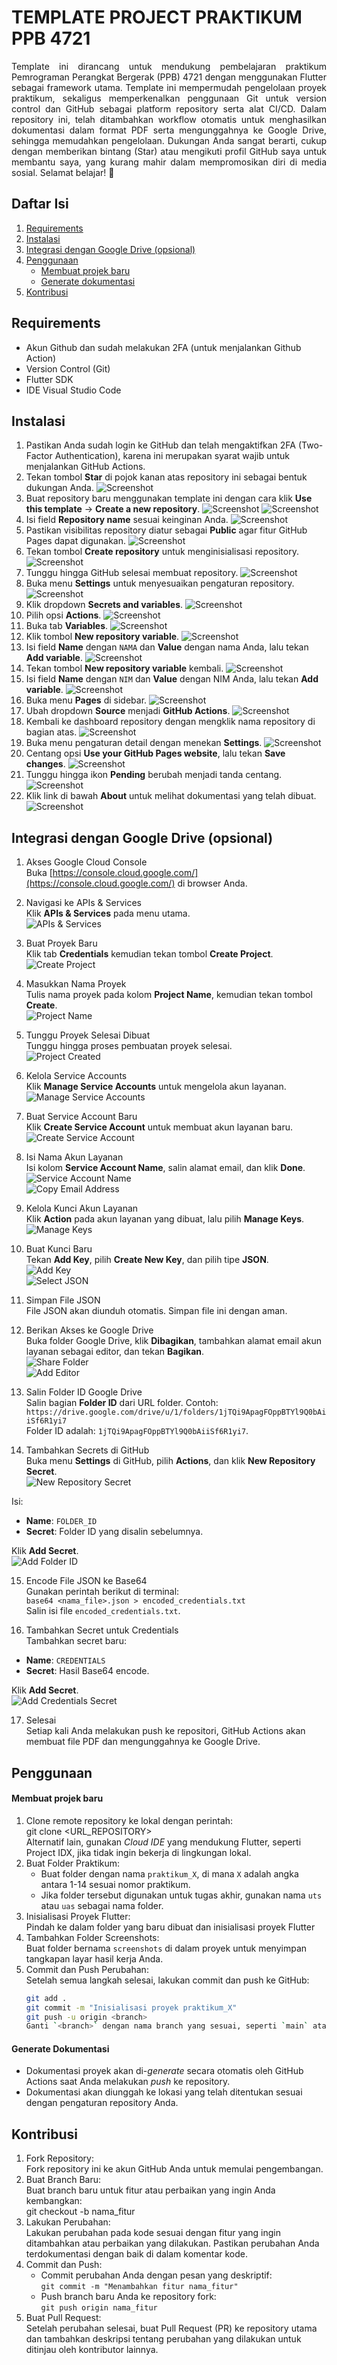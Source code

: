 # TEMPLATE PROJECT PRAKTIKUM PPB 4721
<div align="justify">Template ini dirancang untuk mendukung pembelajaran praktikum Pemrograman Perangkat Bergerak (PPB) 4721 dengan menggunakan Flutter sebagai framework utama. Template ini mempermudah pengelolaan proyek praktikum, sekaligus memperkenalkan penggunaan Git untuk version control dan GitHub sebagai platform repository serta alat CI/CD. Dalam repository ini, telah ditambahkan workflow otomatis untuk menghasilkan dokumentasi dalam format PDF serta mengunggahnya ke Google Drive, sehingga memudahkan pengelolaan. Dukungan Anda sangat berarti, cukup dengan memberikan bintang (Star) atau mengikuti profil GitHub saya untuk membantu saya, yang kurang mahir dalam mempromosikan diri di media sosial. Selamat belajar! 🎉</div>


## Daftar Isi
1. [Requirements](#requirements)
2. [Instalasi](#instalasi)
3. [Integrasi dengan Google Drive (opsional)](#integrasi-dengan-google-drive-opsional)
4. [Penggunaan](#penggunaan)
   - [Membuat projek baru](#membuat-projek-baru)
   - [Generate dokumentasi](#generate-dokumentasi)
5. [Kontribusi](#kontribusi)

## Requirements
- Akun Github dan sudah melakukan 2FA (untuk menjalankan Github Action)
- Version Control (Git)
- Flutter SDK
- IDE Visual Studio Code

## Instalasi
1. Pastikan Anda sudah login ke GitHub dan telah mengaktifkan 2FA (Two-Factor Authentication), karena ini merupakan syarat wajib untuk menjalankan GitHub Actions.
2. Tekan tombol **Star** di pojok kanan atas repository ini sebagai bentuk dukungan Anda.
   ![Screenshot](https://github.com/user-attachments/assets/692b1574-7861-4d53-beee-0a5b15b96c1b)
3. Buat repository baru menggunakan template ini dengan cara klik **Use this template** -> **Create a new repository**.
   ![Screenshot](https://github.com/user-attachments/assets/d4f79066-475a-4e3f-a0fd-752d95070e67)
   ![Screenshot](https://github.com/user-attachments/assets/fa03d6aa-db0b-4a93-a732-184c1769c82d)
4. Isi field **Repository name** sesuai keinginan Anda.
   ![Screenshot](https://github.com/user-attachments/assets/1ba54b50-2cc3-4b9c-9eba-54cf0d36cf94)
5. Pastikan visibilitas repository diatur sebagai **Public** agar fitur GitHub Pages dapat digunakan.
   ![Screenshot](https://github.com/user-attachments/assets/6049a0e8-4dbf-4c82-a2c3-7ad413e7bd99)
6. Tekan tombol **Create repository** untuk menginisialisasi repository.
   ![Screenshot](https://github.com/user-attachments/assets/e6c55edd-a0c2-4f65-91b1-e7b9dbdca334)
7. Tunggu hingga GitHub selesai membuat repository.
   ![Screenshot](https://github.com/user-attachments/assets/0dd2efdc-e72d-4b1c-a136-bf686e37422d)
8. Buka menu **Settings** untuk menyesuaikan pengaturan repository.
   ![Screenshot](https://github.com/user-attachments/assets/dd616b09-2701-49d4-83f4-2c51fa50c704)
9. Klik dropdown **Secrets and variables**.
   ![Screenshot](https://github.com/user-attachments/assets/6b5692b5-7f50-4fb5-a3e5-714b3818b8ae)
10. Pilih opsi **Actions**.
    ![Screenshot](https://github.com/user-attachments/assets/4ad8c8a1-a309-4559-ab4c-cfc45d8fb805)
11. Buka tab **Variables**.
    ![Screenshot](https://github.com/user-attachments/assets/8e27d28b-79af-44c8-8706-cff9be08e699)
12. Klik tombol **New repository variable**.
    ![Screenshot](https://github.com/user-attachments/assets/1079616d-e411-4281-bacb-72e47510d6ca)
13. Isi field **Name** dengan `NAMA` dan **Value** dengan nama Anda, lalu tekan **Add variable**.
    ![Screenshot](https://github.com/user-attachments/assets/9ad13a0a-b78b-46d9-940c-2c42d02418a0)
14. Tekan tombol **New repository variable** kembali.
    ![Screenshot](https://github.com/user-attachments/assets/0ba47f6b-abd1-4d91-8d7a-4d7d23d7d778)
15. Isi field **Name** dengan `NIM` dan **Value** dengan NIM Anda, lalu tekan **Add variable**.
    ![Screenshot](https://github.com/user-attachments/assets/4e4620f9-a774-4b60-b436-58e344afd9aa)
16. Buka menu **Pages** di sidebar.
    ![Screenshot](https://github.com/user-attachments/assets/13cb89cf-397d-49b4-b615-0432d9875b72)
17. Ubah dropdown **Source** menjadi **GitHub Actions**.
    ![Screenshot](https://github.com/user-attachments/assets/b7e4a920-f2bf-417c-ab54-b0b4dbf42077)
18. Kembali ke dashboard repository dengan mengklik nama repository di bagian atas.
    ![Screenshot](https://github.com/user-attachments/assets/91226ff5-ef0b-4a23-8d08-562240aba7a5)
19. Buka menu pengaturan detail dengan menekan **Settings**.
    ![Screenshot](https://github.com/user-attachments/assets/412f676c-8a60-44a6-ba9d-1bf2f4be8a41)
20. Centang opsi **Use your GitHub Pages website**, lalu tekan **Save changes**.
    ![Screenshot](https://github.com/user-attachments/assets/be2fa88d-9a8b-4b8f-8f4c-f40cedbdbdaa)
21. Tunggu hingga ikon **Pending** berubah menjadi tanda centang.
    ![Screenshot](https://github.com/user-attachments/assets/42256965-8ae5-4e87-b533-b58b61dc3057)
22. Klik link di bawah **About** untuk melihat dokumentasi yang telah dibuat.
    ![Screenshot](https://github.com/user-attachments/assets/794c0e70-8415-433b-9083-50acf9698fb6)
## Integrasi dengan Google Drive (opsional)
1. Akses Google Cloud Console  
Buka [https://console.cloud.google.com/](https://console.cloud.google.com/) di browser Anda.

2. Navigasi ke APIs & Services  
Klik **APIs & Services** pada menu utama.  
![APIs & Services](https://github.com/user-attachments/assets/ad2485a7-b1c6-44a3-b823-9d3ff215a6df)

3. Buat Proyek Baru  
Klik tab **Credentials** kemudian tekan tombol **Create Project**.  
![Create Project](https://github.com/user-attachments/assets/4ef0f9b2-8ddb-474c-b243-f296a50ef2a3)

4. Masukkan Nama Proyek  
Tulis nama proyek pada kolom **Project Name**, kemudian tekan tombol **Create**.  
![Project Name](https://github.com/user-attachments/assets/2aebde58-242e-46c2-afc2-404472aa5a9d)

5. Tunggu Proyek Selesai Dibuat  
Tunggu hingga proses pembuatan proyek selesai.  
![Project Created](https://github.com/user-attachments/assets/a7540da9-919b-407a-af01-1fb240fcaf45)

6. Kelola Service Accounts  
Klik **Manage Service Accounts** untuk mengelola akun layanan.  
![Manage Service Accounts](https://github.com/user-attachments/assets/0acda535-d0be-4c3c-bd8e-29721c7f44e7)

7. Buat Service Account Baru  
Klik **Create Service Account** untuk membuat akun layanan baru.  
![Create Service Account](https://github.com/user-attachments/assets/10620e99-5328-4e56-8568-42d31018c192)

8. Isi Nama Akun Layanan  
Isi kolom **Service Account Name**, salin alamat email, dan klik **Done**.  
![Service Account Name](https://github.com/user-attachments/assets/91400742-89b9-4f21-9936-1b0ba534ce32)  
![Copy Email Address](https://github.com/user-attachments/assets/b2c653cc-ab3b-4c1b-a31f-3c3cb54f8b1d)

9. Kelola Kunci Akun Layanan  
Klik **Action** pada akun layanan yang dibuat, lalu pilih **Manage Keys**.  
![Manage Keys](https://github.com/user-attachments/assets/4f10c200-af0e-409e-9b45-53638975e334)

10. Buat Kunci Baru  
Tekan **Add Key**, pilih **Create New Key**, dan pilih tipe **JSON**.  
![Add Key](https://github.com/user-attachments/assets/49e5a28b-9b41-4ac9-a24e-4512fd2bec57)  
![Select JSON](https://github.com/user-attachments/assets/fad19020-031f-4e45-a924-9a27ff684bea)

11. Simpan File JSON  
File JSON akan diunduh otomatis. Simpan file ini dengan aman.

12. Berikan Akses ke Google Drive  
Buka folder Google Drive, klik **Dibagikan**, tambahkan alamat email akun layanan sebagai editor, dan tekan **Bagikan**.  
![Share Folder](https://github.com/user-attachments/assets/7db494b9-a019-4cb9-95dd-553780090c0e)  
![Add Editor](https://github.com/user-attachments/assets/9f520e7f-2d5e-4d71-b86a-6bf324ecc9c9)

13. Salin Folder ID Google Drive  
Salin bagian **Folder ID** dari URL folder. Contoh:  
`https://drive.google.com/drive/u/1/folders/1jTQi9ApagFOppBTYl9Q0bAiiSf6R1yi7`  
Folder ID adalah: `1jTQi9ApagFOppBTYl9Q0bAiiSf6R1yi7`.

14. Tambahkan Secrets di GitHub  
Buka menu **Settings** di GitHub, pilih **Actions**, dan klik **New Repository Secret**.  
![New Repository Secret](https://github.com/user-attachments/assets/db1ffecb-4311-44d4-ba29-2361e184abf8)  

Isi:  
- **Name**: `FOLDER_ID`  
- **Secret**: Folder ID yang disalin sebelumnya.  

Klik **Add Secret**.  
![Add Folder ID](https://github.com/user-attachments/assets/55a84830-a120-4a32-a3ff-18622c9462d8)

15. Encode File JSON ke Base64  
Gunakan perintah berikut di terminal:  
`base64 <nama_file>.json > encoded_credentials.txt`  
Salin isi file `encoded_credentials.txt`.

16. Tambahkan Secret untuk Credentials  
Tambahkan secret baru:  
- **Name**: `CREDENTIALS`  
- **Secret**: Hasil Base64 encode.  

Klik **Add Secret**.  
![Add Credentials Secret](https://github.com/user-attachments/assets/8d3d5626-5e52-4ddd-9c7a-eba8e9d27822)

17. Selesai  
Setiap kali Anda melakukan push ke repositori, GitHub Actions akan membuat file PDF dan mengunggahnya ke Google Drive.


## Penggunaan

#### Membuat projek baru  
1. Clone remote repository ke lokal dengan perintah:  
   git clone <URL_REPOSITORY>  
   Alternatif lain, gunakan *Cloud IDE* yang mendukung Flutter, seperti Project IDX, jika tidak ingin bekerja di lingkungan lokal.  
2. Buat Folder Praktikum:  
   - Buat folder dengan nama `praktikum_X`, di mana `X` adalah angka antara 1-14 sesuai nomor praktikum.  
   - Jika folder tersebut digunakan untuk tugas akhir, gunakan nama `uts` atau `uas` sebagai nama folder.  
3. Inisialisasi Proyek Flutter:  
   Pindah ke dalam folder yang baru dibuat dan inisialisasi proyek Flutter
4. Tambahkan Folder Screenshots:  
   Buat folder bernama `screenshots` di dalam proyek untuk menyimpan tangkapan layar hasil kerja Anda.  
5. Commit dan Push Perubahan:  
   Setelah semua langkah selesai, lakukan commit dan push ke GitHub:
   ```bash 
   git add .  
   git commit -m "Inisialisasi proyek praktikum_X"  
   git push -u origin <branch>  
   Ganti `<branch>` dengan nama branch yang sesuai, seperti `main` atau `praktikum_X`.
   ```

#### Generate Dokumentasi  
- Dokumentasi proyek akan di-*generate* secara otomatis oleh GitHub Actions saat Anda melakukan *push* ke repository.
- Dokumentasi akan diunggah ke lokasi yang telah ditentukan sesuai dengan pengaturan repository Anda.

## Kontribusi  
1. Fork Repository:  
   Fork repository ini ke akun GitHub Anda untuk memulai pengembangan.  
2. Buat Branch Baru:  
   Buat branch baru untuk fitur atau perbaikan yang ingin Anda kembangkan:  
   git checkout -b nama_fitur  
3. Lakukan Perubahan:  
   Lakukan perubahan pada kode sesuai dengan fitur yang ingin ditambahkan atau perbaikan yang dilakukan. Pastikan perubahan Anda terdokumentasi dengan baik di dalam komentar kode.  
4. Commit dan Push:  
   - Commit perubahan Anda dengan pesan yang deskriptif:  
     `git commit -m "Menambahkan fitur nama_fitur"  `
   - Push branch baru Anda ke repository fork:  
     `git push origin nama_fitur  `
5. Buat Pull Request:  
   Setelah perubahan selesai, buat Pull Request (PR) ke repository utama dan tambahkan deskripsi tentang perubahan yang dilakukan untuk ditinjau oleh kontributor lainnya.
